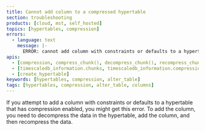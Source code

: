 ```yaml
---
title: Cannot add column to a compressed hypertable
section: troubleshooting
products: [cloud, mst, self_hosted]
topics: [hypertables, compression]
errors:
  - language: text
    message: |-
      ERROR: cannot add column with constraints or defaults to a hypertable that has compression enabled
apis:
  - [compression, compress_chunk(), decompress_chunk(), recompress_chunk(), alter_table_compression]
  - [timescaledb_information.chunks, timescaledb_information.compression_settings]
  - [create_hypertable]
keywords: [hypertables, compression, alter_table]
tags: [hypertables, compression, alter_table, columns]
---
```


<!---
* Use this format for writing troubleshooting sections:
 - Cause: What causes the problem?
 - Consequence: What does the user see when they hit this problem?
 - Fix/Workaround: What can the user do to fix or work around the problem?
   Provide a "Resolving" Procedure if required.
 - Result: When the user applies the fix, what is the result when the same
   action is applied?
* Copy this comment at the top of every troubleshooting page
-->

If you attempt to add a column with constraints or defaults to a hypertable that
has compression enabled, you might get this error. To add the column, you need
to decompress the data in the hypertable, add the column, and then recompress
the data.
